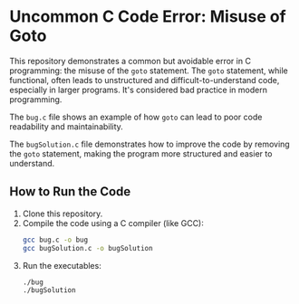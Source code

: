 # Uncommon C Code Error: Misuse of Goto

This repository demonstrates a common but avoidable error in C programming: the misuse of the `goto` statement.  The `goto` statement, while functional, often leads to unstructured and difficult-to-understand code, especially in larger programs.  It's considered bad practice in modern programming.

The `bug.c` file shows an example of how `goto` can lead to poor code readability and maintainability.

The `bugSolution.c` file demonstrates how to improve the code by removing the `goto` statement, making the program more structured and easier to understand.

## How to Run the Code

1.  Clone this repository.
2.  Compile the code using a C compiler (like GCC):
    ```bash
    gcc bug.c -o bug
    gcc bugSolution.c -o bugSolution
    ```
3.  Run the executables:
    ```bash
    ./bug
    ./bugSolution
    ```